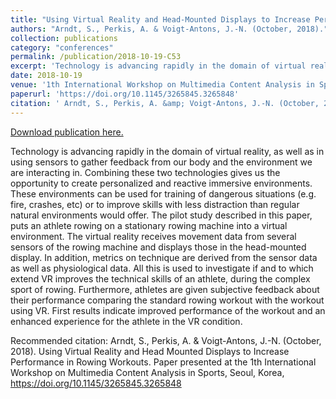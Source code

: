 ```yaml
---
title: "Using Virtual Reality and Head-Mounted Displays to Increase Performance in Rowing Workouts"
authors: "Arndt, S., Perkis, A. & Voigt-Antons, J.-N. (October, 2018)."
collection: publications
category: "conferences"
permalink: /publication/2018-10-19-C53
excerpt: 'Technology is advancing rapidly in the domain of virtual reality, as well as in using sensors to gather feedback from our body and the environment we are interacting in. Combining these two technologies gives us the opportunity to create personalized and reactive immersive environments. These environments can be used for training of dangerous situations (e.g. fire, crashes, etc) or to improve skills with less distraction than regular natural environments would offer. The pilot study described in this paper, puts an athlete rowing on a stationary rowing machine into a virtual environment. The virtual reality receives movement data from several sensors of the rowing machine and displays those in the head-mounted display. In addition, metrics on technique are derived from the sensor data as well as physiological data. All this is used to investigate if and to which extend VR improves the technical skills of an athlete, during the complex sport of rowing. Furthermore, athletes are given subjective feedback about their performance comparing the standard rowing workout with the workout using VR. First results indicate improved performance of the workout and an enhanced experience for the athlete in the VR condition.'
date: 2018-10-19
venue: '1th International Workshop on Multimedia Content Analysis in Sports'
paperurl: 'https://doi.org/10.1145/3265845.3265848'
citation: ' Arndt, S., Perkis, A. &amp; Voigt-Antons, J.-N. (October, 2018). Using Virtual Reality and Head Mounted Displays to Increase Performance in Rowing Workouts. Paper presented at the 1th International Workshop on Multimedia Content Analysis in Sports, Seoul, Korea,  https://doi.org/10.1145/3265845.3265848'
---
```


<a href='https://doi.org/10.1145/3265845.3265848'>Download publication here.</a>

Technology is advancing rapidly in the domain of virtual reality, as well as in using sensors to gather feedback from our body and the environment we are interacting in. Combining these two technologies gives us the opportunity to create personalized and reactive immersive environments. These environments can be used for training of dangerous situations (e.g. fire, crashes, etc) or to improve skills with less distraction than regular natural environments would offer. The pilot study described in this paper, puts an athlete rowing on a stationary rowing machine into a virtual environment. The virtual reality receives movement data from several sensors of the rowing machine and displays those in the head-mounted display. In addition, metrics on technique are derived from the sensor data as well as physiological data. All this is used to investigate if and to which extend VR improves the technical skills of an athlete, during the complex sport of rowing. Furthermore, athletes are given subjective feedback about their performance comparing the standard rowing workout with the workout using VR. First results indicate improved performance of the workout and an enhanced experience for the athlete in the VR condition.

Recommended citation:  Arndt, S., Perkis, A. & Voigt-Antons, J.-N. (October, 2018). Using Virtual Reality and Head Mounted Displays to Increase Performance in Rowing Workouts. Paper presented at the 1th International Workshop on Multimedia Content Analysis in Sports, Seoul, Korea,  https://doi.org/10.1145/3265845.3265848